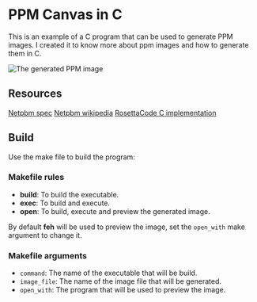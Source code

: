 # PPM Canvas in C

This is an example of a C program that can be used to generate PPM images.
I created it to know more about ppm images and how to generate them in C.

![The generated PPM image](./image.png)

## Resources

[Netpbm spec](https://netpbm.sourceforge.net/doc/ppm.html)
[Netpbm wikipedia](https://en.wikipedia.org/wiki/Netpbm)
[RosettaCode C implementation](https://rosettacode.org/wiki/Bitmap/Write_a_PPM_file#C)

## Build

Use the make file to build the program:

### Makefile rules

- **build**: To build the executable.
- **exec**: To build and execute.
- **open**: To build, execute and preview the generated image.

By default **feh** will be used to preview the image, set the `open_with` make argument to change it.

### Makefile arguments

- `command`: The name of the executable that will be build.
- `image_file`: The name of the image file that will be generated.
- `open_with`: The program that will be used to preview the image.
